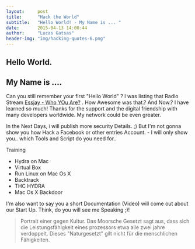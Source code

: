 ```yaml
---
layout:     post
title:      "Hack the World"
subtitle:   "Hello World! - My Name is ... "
date:       2015-04-13 14:00:44
author:     "Lucas Gatsas"
header-img: "img/hacking-quotes-6.png"
---
```


<h2 class="section-heading"><strong>Hello World.</strong> </h2>
<h2 class="section-heading">My Name is .... </h2>

Can you still remember your first "Hello World" ? I was listing that Radio Stream [Essjay - Who YOu Are?](https://www.mixcloud.com/EssjayK/essjay-k-in-the-mix-x-who-you-are-0910-139bpm-123h-lenght-progressive/listeners/) . How Awesome was that.? And Now.? 
I have learned so much! Thanks for the support and the digital friendship with many developers worldwide. My network could be even greater.

In the Next Days, i will publish more security Details. ;) But I'm not gonna show you how Hack a Facebook or other entries Account. - 
I will only show you.. which Tools and Script do you need for.. 

Training 


- Hydra on Mac 
- Virtual Box 
- Run Linux on Mac Os X 
- Backtrack 
- THC HYDRA 
- Mac Os X Backdoor

I'm also want to say you a short Documentation (Video) will come out about our Start Up. Think, do you will see me Speaking ;)! 

<blockquote>
Portrait einer gegen Kultur. Das Moorsche Gesetzt sagt aus, dass sich die Leistungsfähigkeit eines prozessors etwa alle zwei jahre verdoppelt. 
Dieses "Naturgesetzt" gilt nicht für die menschlichen Fähigkeiten. 
</blockquote>

